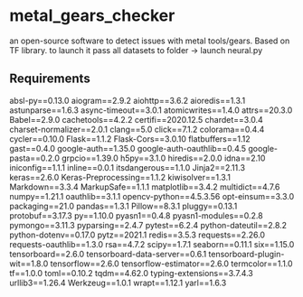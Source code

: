 # metal_gears_checker

an open-source software to detect issues with metal tools/gears. Based on TF library. to launch it pass all datasets to folder -> launch neural.py

## Requirements

absl-py==0.13.0
aiogram==2.9.2
aiohttp==3.6.2
aioredis==1.3.1
astunparse==1.6.3
async-timeout==3.0.1
atomicwrites==1.4.0
attrs==20.3.0
Babel==2.9.0
cachetools==4.2.2
certifi==2020.12.5
chardet==3.0.4
charset-normalizer==2.0.1
clang==5.0
click==7.1.2
colorama==0.4.4
cycler==0.10.0
Flask==1.1.2
Flask-Cors==3.0.10
flatbuffers==1.12
gast==0.4.0
google-auth==1.35.0
google-auth-oauthlib==0.4.5
google-pasta==0.2.0
grpcio==1.39.0
h5py==3.1.0
hiredis==2.0.0
idna==2.10
iniconfig==1.1.1
inline==0.0.1
itsdangerous==1.1.0
Jinja2==2.11.3
keras==2.6.0
Keras-Preprocessing==1.1.2
kiwisolver==1.3.1
Markdown==3.3.4
MarkupSafe==1.1.1
matplotlib==3.4.2
multidict==4.7.6
numpy==1.21.1
oauthlib==3.1.1
opencv-python==4.5.3.56
opt-einsum==3.3.0
packaging==21.0
pandas==1.3.1
Pillow==8.3.1
pluggy==0.13.1
protobuf==3.17.3
py==1.10.0
pyasn1==0.4.8
pyasn1-modules==0.2.8
pymongo==3.11.3
pyparsing==2.4.7
pytest==6.2.4
python-dateutil==2.8.2
python-dotenv==0.17.0
pytz==2021.1
redis==3.5.3
requests==2.26.0
requests-oauthlib==1.3.0
rsa==4.7.2
scipy==1.7.1
seaborn==0.11.1
six==1.15.0
tensorboard==2.6.0
tensorboard-data-server==0.6.1
tensorboard-plugin-wit==1.8.0
tensorflow==2.6.0
tensorflow-estimator==2.6.0
termcolor==1.1.0
tf==1.0.0
toml==0.10.2
tqdm==4.62.0
typing-extensions==3.7.4.3
urllib3==1.26.4
Werkzeug==1.0.1
wrapt==1.12.1
yarl==1.6.3
